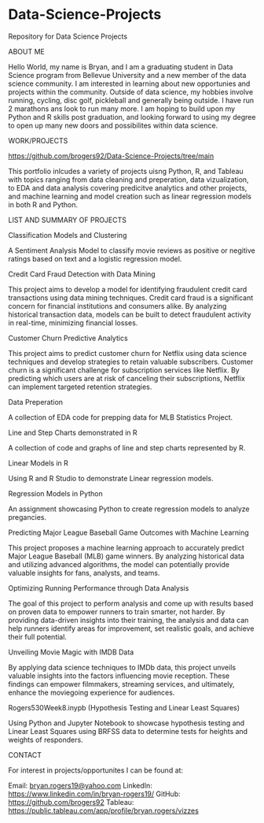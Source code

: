 # Data-Science-Projects
Repository for Data Science Projects 

ABOUT ME

Hello World, my name is Bryan, and I am a graduating student in Data Science program from Bellevue University and a new member of the data science community.
I am interested in learning about new opportunies and projects within the community.
Outside of data science, my hobbies involve running, cycling, disc golf, pickleball and generally being outside. I have run 2 marathons ans look to run many more.
I am hoping to build upon my Python and R skills post graduation, and looking forward to using my degree to open up many new doors and possibilites within data science. 




WORK/PROJECTS

https://github.com/brogers92/Data-Science-Projects/tree/main 

This portfolio inlcudes a variety of projects uisng Python, R, and Tableau with topics ranging from data cleaning and preperation, data vizualization, to EDA and data analysis
covering predicitve analytics and other projects, and machine learning and model creation such as linear regression models in both R and Python.

LIST AND SUMMARY OF PROJECTS

Classification Models and Clustering

A Sentiment Analysis Model to classify movie reviews as positive or negitive ratings based on text and a logistic regression model.

Credit Card Fraud Detection with Data Mining

This project aims to develop a model for identifying fraudulent credit card transactions using data mining techniques. Credit card fraud is a significant concern for financial institutions and consumers alike. By analyzing historical transaction data, models can be built to detect fraudulent activity in real-time, minimizing financial losses.

Customer Churn Predictive Analytics

This project aims to predict customer churn for Netflix using data science techniques and develop strategies to retain valuable subscribers. Customer churn is a significant challenge for subscription services like Netflix. By predicting which users are at risk of canceling their subscriptions, Netflix can implement targeted retention strategies.

Data Preperation

A collection of EDA code for prepping data for MLB Statistics Project.

Line and Step Charts demonstrated in R

A collection of code and graphs of line and step charts represented by R.

Linear Models in R

Using R and R Studio to demonstrate Linear regression models.

Regression Models in Python

An assignment showcasing Python to create regression models to analyze pregancies.

Predicting Major League Baseball Game Outcomes with Machine Learning

This project proposes a machine learning approach to accurately predict Major League Baseball (MLB) game winners. By analyzing historical data and utilizing advanced algorithms, the model can potentially provide valuable insights for fans, analysts, and teams.

Optimizing Running Performance through Data Analysis

The goal of this project to perform analysis and come up with results based on proven data to empower runners to train smarter, not harder. By providing data-driven insights into their training, the analysis and data can help runners identify areas for improvement, set realistic goals, and achieve their full potential.

Unveiling Movie Magic with IMDB Data

By applying data science techniques to IMDb data, this project unveils valuable insights into the factors influencing movie reception. These findings can empower filmmakers, streaming services, and ultimately, enhance the moviegoing experience for audiences.

Rogers530Week8.inypb (Hypothesis Testing and Linear Least Squares)

Using Python and Jupyter Notebook to showcase hypothesis testing and Linear Least Squares using BRFSS data to determine tests for heights and weights of responders.




CONTACT

For interest in projects/opportunites I can be found at:

Email: bryan.rogers19@yahoo.com
LinkedIn: https://www.linkedin.com/in/bryan-rogers19/
GitHub: https://github.com/brogers92
Tableau: https://public.tableau.com/app/profile/bryan.rogers/vizzes










